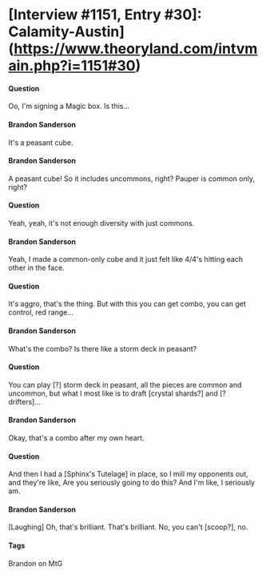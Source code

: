 # [Interview #1151, Entry #30]: Calamity-Austin](https://www.theoryland.com/intvmain.php?i=1151#30)

#### Question

Oo, I'm signing a Magic box. Is this...

#### Brandon Sanderson

It's a peasant cube.

#### Brandon Sanderson

A peasant cube! So it includes uncommons, right? Pauper is common only, right?

#### Question

Yeah, yeah, it's not enough diversity with just commons.

#### Brandon Sanderson

Yeah, I made a common-only cube and it just felt like 4/4's hitting each other in the face.

#### Question

It's aggro, that's the thing. But with this you can get combo, you can get control, red range...

#### Brandon Sanderson

What's the combo? Is there like a storm deck in peasant?

#### Question

You can play [?] storm deck in peasant, all the pieces are common and uncommon, but what I most like is to draft [crystal shards?] and [? drifters]...

#### Brandon Sanderson

Okay, that's a combo after my own heart.

#### Question

And then I had a [Sphinx's Tutelage] in place, so I mill my opponents out, and they're like, Are you seriously going to do this? And I'm like, I seriously am.

#### Brandon Sanderson

[Laughing] Oh, that's brilliant. That's brilliant. No, you can't [scoop?], no.

#### Tags

Brandon on MtG

